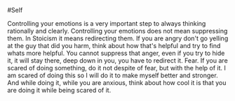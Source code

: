 #Self 

Controlling your emotions is a very important step to always thinking rationally and clearly. Controlling your emotions does not mean suppressing them. In Stoicism it means redirecting them. If you are angry don't go yelling at the guy that did you harm, think about how that's helpful and try to find whats more helpful. You cannot suppress that anger, even if you try to hide it, it will stay there, deep down in you, you have to redirect it. Fear. If you are scared of doing something, do it not despite of fear, but with the help of it. I am scared of doing this so I will do it to make myself better and stronger. And while doing it, while you are anxious, think about how cool it is that you are doing it while being scared of it.